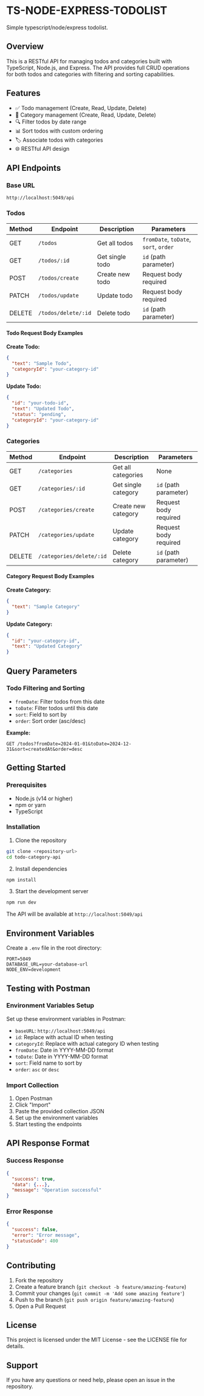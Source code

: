 # TS-NODE-EXPRESS-TODOLIST

Simple typescript/node/express todolist.

## Overview

This is a RESTful API for managing todos and categories built with TypeScript, Node.js, and Express. The API provides full CRUD operations for both todos and categories with filtering and sorting capabilities.

## Features

- ✅ Todo management (Create, Read, Update, Delete)
- 📁 Category management (Create, Read, Update, Delete)
- 🔍 Filter todos by date range
- 📊 Sort todos with custom ordering
- 🏷️ Associate todos with categories
- 🌐 RESTful API design

## API Endpoints

### Base URL

```
http://localhost:5049/api
```

### Todos

| Method | Endpoint            | Description     | Parameters                            |
| ------ | ------------------- | --------------- | ------------------------------------- |
| GET    | `/todos`            | Get all todos   | `fromDate`, `toDate`, `sort`, `order` |
| GET    | `/todos/:id`        | Get single todo | `id` (path parameter)                 |
| POST   | `/todos/create`     | Create new todo | Request body required                 |
| PATCH  | `/todos/update`     | Update todo     | Request body required                 |
| DELETE | `/todos/delete/:id` | Delete todo     | `id` (path parameter)                 |

#### Todo Request Body Examples

**Create Todo:**

```json
{
  "text": "Sample Todo",
  "categoryId": "your-category-id"
}
```

**Update Todo:**

```json
{
  "id": "your-todo-id",
  "text": "Updated Todo",
  "status": "pending",
  "categoryId": "your-category-id"
}
```

### Categories

| Method | Endpoint                 | Description         | Parameters            |
| ------ | ------------------------ | ------------------- | --------------------- |
| GET    | `/categories`            | Get all categories  | None                  |
| GET    | `/categories/:id`        | Get single category | `id` (path parameter) |
| POST   | `/categories/create`     | Create new category | Request body required |
| PATCH  | `/categories/update`     | Update category     | Request body required |
| DELETE | `/categories/delete/:id` | Delete category     | `id` (path parameter) |

#### Category Request Body Examples

**Create Category:**

```json
{
  "text": "Sample Category"
}
```

**Update Category:**

```json
{
  "id": "your-category-id",
  "text": "Updated Category"
}
```

## Query Parameters

### Todo Filtering and Sorting

- `fromDate`: Filter todos from this date
- `toDate`: Filter todos until this date
- `sort`: Field to sort by
- `order`: Sort order (asc/desc)

**Example:**

```
GET /todos?fromDate=2024-01-01&toDate=2024-12-31&sort=createdAt&order=desc
```

## Getting Started

### Prerequisites

- Node.js (v14 or higher)
- npm or yarn
- TypeScript

### Installation

1. Clone the repository

```bash
git clone <repository-url>
cd todo-category-api
```

2. Install dependencies

```bash
npm install
```

3. Start the development server

```bash
npm run dev
```

The API will be available at `http://localhost:5049/api`

## Environment Variables

Create a `.env` file in the root directory:

```env
PORT=5049
DATABASE_URL=your-database-url
NODE_ENV=development
```

## Testing with Postman

### Environment Variables Setup

Set up these environment variables in Postman:

- `baseURL`: `http://localhost:5049/api`
- `id`: Replace with actual ID when testing
- `categoryId`: Replace with actual category ID when testing
- `fromDate`: Date in YYYY-MM-DD format
- `toDate`: Date in YYYY-MM-DD format
- `sort`: Field name to sort by
- `order`: `asc` or `desc`

### Import Collection

1. Open Postman
2. Click "Import"
3. Paste the provided collection JSON
4. Set up the environment variables
5. Start testing the endpoints

## API Response Format

### Success Response

```json
{
  "success": true,
  "data": {...},
  "message": "Operation successful"
}
```

### Error Response

```json
{
  "success": false,
  "error": "Error message",
  "statusCode": 400
}
```

## Contributing

1. Fork the repository
2. Create a feature branch (`git checkout -b feature/amazing-feature`)
3. Commit your changes (`git commit -m 'Add some amazing feature'`)
4. Push to the branch (`git push origin feature/amazing-feature`)
5. Open a Pull Request

## License

This project is licensed under the MIT License - see the LICENSE file for details.

## Support

If you have any questions or need help, please open an issue in the repository.
